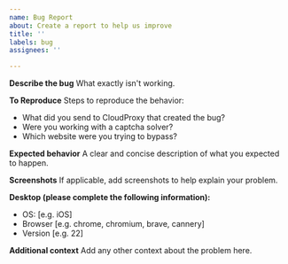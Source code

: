 ```yaml
---
name: Bug Report
about: Create a report to help us improve
title: ''
labels: bug
assignees: ''

---
```


**Describe the bug**
What exactly isn't working.

**To Reproduce**
Steps to reproduce the behavior:
+ What did you send to CloudProxy that created the bug?
+ Were you working with a captcha solver?
+ Which website were you trying to bypass?

**Expected behavior**
A clear and concise description of what you expected to happen.

**Screenshots**
If applicable, add screenshots to help explain your problem.

**Desktop (please complete the following information):**
 - OS: [e.g. iOS]
 - Browser [e.g. chrome, chromium, brave, cannery]
 - Version [e.g. 22]

**Additional context**
Add any other context about the problem here.
